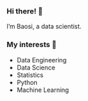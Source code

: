 ### Hi there! 👋 

I’m Baosi, a data scientist.

### My interests 👀

- Data Engineering
- Data Science
- Statistics
- Python
- Machine Learning

<!--
- 🌱 I’m currently learning ... 
- 💞️ I’m looking to collaborate on ...
- 📫 How to reach me ...

menbos/menbos is a ✨ special ✨ repository because its `README.md` (this file) appears on your GitHub profile.
You can click the Preview link to take a look at your changes.
--->
